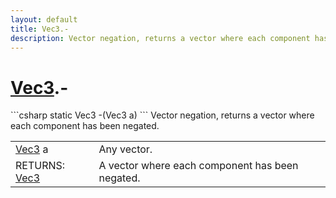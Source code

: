 ```yaml
---
layout: default
title: Vec3.-
description: Vector negation, returns a vector where each component has been negated.
---
```

# [Vec3]({{site.url}}/Pages/Reference/Vec3.html).-

<div class='signature' markdown='1'>
```csharp
static Vec3 -(Vec3 a)
```
Vector negation, returns a vector where each component has
been negated.
</div>

|  |  |
|--|--|
|[Vec3]({{site.url}}/Pages/Reference/Vec3.html) a|Any vector.|
|RETURNS: [Vec3]({{site.url}}/Pages/Reference/Vec3.html)|A vector where each component has been negated.|




